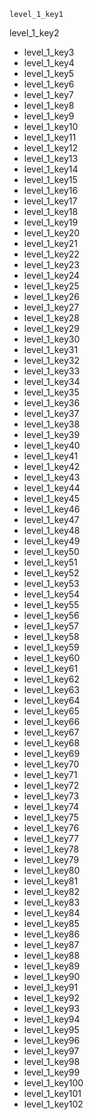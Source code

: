 ```ngMeta
level_1_key1
```

level_1_key2
- level_1_key3
- level_1_key4
- level_1_key5
- level_1_key6
- level_1_key7
- level_1_key8
- level_1_key9
- level_1_key10
- level_1_key11
- level_1_key12
- level_1_key13
- level_1_key14
- level_1_key15
- level_1_key16
- level_1_key17
- level_1_key18
- level_1_key19
- level_1_key20
- level_1_key21
- level_1_key22
- level_1_key23
- level_1_key24
- level_1_key25
- level_1_key26
- level_1_key27
- level_1_key28
- level_1_key29
- level_1_key30
- level_1_key31
- level_1_key32
- level_1_key33
- level_1_key34
- level_1_key35
- level_1_key36
- level_1_key37
- level_1_key38
- level_1_key39
- level_1_key40
- level_1_key41
- level_1_key42
- level_1_key43
- level_1_key44
- level_1_key45
- level_1_key46
- level_1_key47
- level_1_key48
- level_1_key49
- level_1_key50
- level_1_key51
- level_1_key52
- level_1_key53
- level_1_key54
- level_1_key55
- level_1_key56
- level_1_key57
- level_1_key58
- level_1_key59
- level_1_key60
- level_1_key61
- level_1_key62
- level_1_key63
- level_1_key64
- level_1_key65
- level_1_key66
- level_1_key67
- level_1_key68
- level_1_key69
- level_1_key70
- level_1_key71
- level_1_key72
- level_1_key73
- level_1_key74
- level_1_key75
- level_1_key76
- level_1_key77
- level_1_key78
- level_1_key79
- level_1_key80
- level_1_key81
- level_1_key82
- level_1_key83
- level_1_key84
- level_1_key85
- level_1_key86
- level_1_key87
- level_1_key88
- level_1_key89
- level_1_key90
- level_1_key91
- level_1_key92
- level_1_key93
- level_1_key94
- level_1_key95
- level_1_key96
- level_1_key97
- level_1_key98
- level_1_key99
- level_1_key100
- level_1_key101
- level_1_key102
